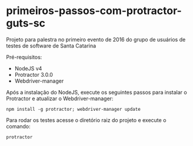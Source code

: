 # primeiros-passos-com-protractor-guts-sc
Projeto para palestra no primeiro evento de 2016 do grupo de usuários de testes de software de Santa Catarina

Pré-requisitos:

* NodeJS v4
* Protractor 3.0.0
* Webdriver-manager

Após a instalação do NodeJS, execute os seguintes passos para instalar o Protractor
e atualizar o Webdriver-manager:

```
npm install -g protractor; webdriver-manager update
```

Para rodar os testes acesse o diretório raiz do projeto e execute o comando:

```
protractor
```
